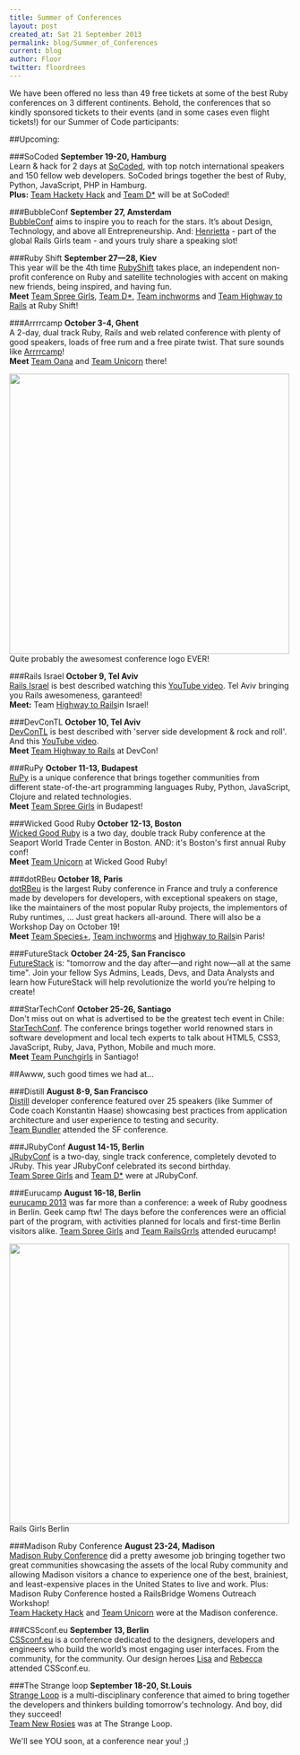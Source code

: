 ```yaml
---
title: Summer of Conferences
layout: post
created_at: Sat 21 September 2013
permalink: blog/Summer_of_Conferences
current: blog
author: Floor
twitter: floordrees
---
```


We have been offered no less than 49 free tickets at some of the best Ruby conferences on 3 different continents. Behold, the conferences that so kindly sponsored tickets to their events (and in some cases even flight tickets!) for our Summer of Code participants:

##Upcoming:

###SoCoded
**September 19-20, Hamburg**  
Learn & hack for 2 days at [SoCoded](http://socoded.com/), with top notch international speakers and 150 fellow web developers. SoCoded brings together the best of Ruby, Python, JavaScript, PHP in Hamburg.  
**Plus:** [Team Hackety Hack](https://twitter.com/teamhacketyhack) and [Team D\*](http://teams.railsgirlssummerofcode.org/teams/15) will be at SoCoded!

###BubbleConf
**September 27, Amsterdam**  
[BubbleConf](http://www.bubbleconf.com/) aims to inspire you to reach for the stars. It’s about Design, Technology, and above all Entrepreneurship. And: [Henrietta](https://twitter.com/PHenriettaK) - part of the global Rails Girls team - and yours truly share a speaking slot!  

###Ruby Shift
**September 27—28, Kiev**  
This year will be the 4th time [RubyShift](http://rubyshift.org/) takes place, an independent non-profit conference on Ruby and satellite technologies with accent on making new friends, being inspired, and having fun.  
**Meet** [Team Spree Girls](http://teams.railsgirlssummerofcode.org/teams/5), [Team D\*](http://teams.railsgirlssummerofcode.org/teams/15), [Team inchworms](https://twitter.com/inchworms_) and [Team Highway to Rails](https://twitter.com/highwaytorails) at Ruby Shift!

###Arrrrcamp
**October 3-4, Ghent**  
A 2-day, dual track Ruby, Rails and web related conference with plenty of good speakers, loads of free rum and a free pirate twist. That sure sounds like [Arrrrcamp](http://www.arrrrcamp.be/)!  
**Meet** [Team Oana](ttps://twitter.com/oanasipos) and [Team Unicorn](https://twitter.com/RG_TeamUnicorn) there!

<img src="https://f.cloud.github.com/assets/1711357/1186095/b2a3b986-22df-11e3-8498-9c1efec50b4b.jpg" width="500px">
<br>
Quite probably the awesomest conference logo EVER!

###Rails Israel
**October 9, Tel Aviv**  
[Rails Israel](http://railsisrael2013.events.co.il/tracks) is best described watching this [YouTube video](http://www.youtube.com/watch?v=paCPoa5lLCA). Tel Aviv bringing you Rails awesomeness, garanteed!  
**Meet:** Team [Highway to Rails](https://twitter.com/highwaytorails)in Israel!

###DevConTL
**October 10, Tel Aviv**  
[DevConTL](http://devcon-oct13.events.co.il/tracks) is best described with 'server side development & rock and roll'. And this [YouTube video](http://www.youtube.com/watch?v=vRiNHEaC5_4).  
**Meet** [Team Highway to Rails](https://twitter.com/highwaytorails) at DevCon!

###RuPy
**October 11-13, Budapest**  
[RuPy](http://13.rupy.eu/) is a unique conference that brings together communities from different state-of-the-art programming languages Ruby, Python, JavaScript, Clojure and related technologies.  
**Meet** [Team Spree Girls](http://teams.railsgirlssummerofcode.org/teams/5) in Budapest!

###Wicked Good Ruby
**October 12-13, Boston**  
[Wicked Good Ruby](http://wickedgoodruby.com/) is a two day, double track Ruby conference at the Seaport World Trade Center in Boston. AND: it's Boston's first annual Ruby conf!  
**Meet** [Team Unicorn](https://twitter.com/RG_TeamUnicorn) at Wicked Good Ruby!

###dotRBeu
**October 18, Paris**  
[dotRBeu](http://www.dotrb.eu/) is the largest Ruby conference in France and truly a conference made by developers for developers, with exceptional speakers on stage, like the maintainers of the most popular Ruby projects, the implementors of Ruby runtimes, ... Just great hackers all-around. There will also be a Workshop Day on October 19!  
**Meet** [Team Species+](http://teams.railsgirlssummerofcode.org/teams/7), [Team inchworms](https://twitter.com/inchworms_) and [Highway to Rails](https://twitter.com/highwaytorails)in Paris!

###FutureStack
**October 24-25, San Francisco**  
[FutureStack](http://futurestack.io/) is: "tomorrow and the day after—and right now—all at the same time". Join your fellow Sys Admins, Leads, Devs, and Data Analysts and learn how FutureStack will help revolutionize the world you’re helping to create!  

###StarTechConf
**October 25-26, Santiago**  
Don't miss out on what is advertised to be the greatest tech event in Chile: [StarTechConf](http://www.startechconf.com/en/). The conference brings together world renowned stars in software development and local tech experts to talk about HTML5, CSS3, JavaScript, Ruby, Java, Python, Mobile and much more.  
**Meet** [Team Punchgirls](https://twitter.com/punchgirls) in Santiago!


##Awww, such good times we had at... 

###Distill
**August 8-9, San Francisco**  
[Distill](https://distill.engineyard.com/) developer conference featured over 25 speakers (like Summer of Code coach Konstantin Haase) showcasing best practices from application architecture and user experience to testing and security.  
[Team Bundler](http://www.twitter.com/rgsocbundler) attended the SF conference.

###JRubyConf
**August 14-15, Berlin**  
[JRubyConf](http://2013.jrubyconf.eu/#) is a two-day, single track conference, completely devoted to JRuby. This year JRubyConf celebrated its second birthday.  
[Team Spree Girls](http://teams.railsgirlssummerofcode.org/teams/5) and [Team D\*](http://teams.railsgirlssummerofcode.org/teams/15) were at JRubyConf.


###Eurucamp
**August 16-18, Berlin**  
[eurucamp 2013](http://2013.eurucamp.org/) was far more than a conference: a week of Ruby goodness in Berlin. Geek camp ftw! The days before the conferences were an official part of the program, with activities planned for locals and first-time Berlin visitors alike.
[Team Spree Girls](http://teams.railsgirlssummerofcode.org/teams/5) and [Team RailsGrrls](https://twitter.com/RailsGrrls) attended eurucamp!  

<img src="https://f.cloud.github.com/assets/1711357/1186096/c1ae4536-22df-11e3-949e-b93f2adda939.jpg" width="500px">
<br>
Rails Girls Berlin

###Madison Ruby Conference
**August 23-24, Madison**  
[Madison Ruby Conference](http://madisonruby.org/) did a pretty awesome job bringing together two great communities showcasing the assets of the local Ruby community and allowing Madison visitors a chance to experience one of the best, brainiest, and least-expensive places in the United States to live and work. Plus: Madison Ruby Conference hosted a RailsBridge Womens Outreach Workshop!  
[Team Hackety Hack](http://www.twitter.com/teamhacketyhack) and [Team Unicorn](http://www.twitter.com/RG_TeamUnicorn) were at the Madison conference.

###CSSconf.eu
**September 13, Berlin**  
[CSSconf.eu](http://2013.cssconf.eu/index.html) is a conference dedicated to the designers, developers and engineers who build the world’s most engaging user interfaces. From the community, for the community. Our design heroes [Lisa](http://twitter.com/lisapassing) and [Rebecca](http://twitter.com/bioshrimp) attended CSSconf.eu.

###The Strange loop
**September 18-20, St.Louis**  
[Strange Loop](https://thestrangeloop.com/) is a multi-disciplinary conference that aimed to bring together the developers and thinkers building tomorrow's technology. And boy, did they succeed!  
[Team New Rosies](http://teams.railsgirlssummerofcode.org/teams/6) was at The Strange Loop.  

We'll see YOU soon, at a conference near you! ;)  
